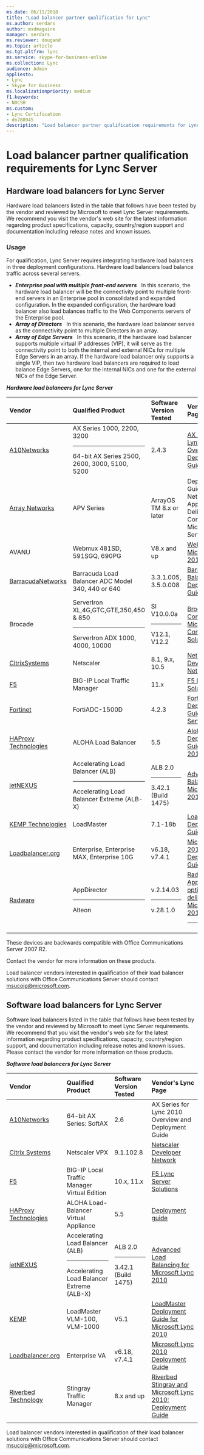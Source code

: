 ```yaml
---
ms.date: 06/11/2018
title: "Load balancer partner qualification for Lync"
ms.author: serdars
author: msdmaguire
manager: serdars
ms.reviewer: dougand
ms.topic: article
ms.tgt.pltfrm: lync
ms.service: skype-for-business-online
ms.collection: Lync
audience: Admin
appliesto:
- Lync
- Skype for Business 
ms.localizationpriority: medium
f1.keywords:
- NOCSH
ms.custom:
- Lync Certification
- dn788945
description: "Load balancer partner qualification requirements for Lync."
---
```


# Load balancer partner qualification requirements for Lync Server

## Hardware load balancers for Lync Server
Hardware load balancers listed in the table that follows have been tested by the vendor and reviewed by Microsoft to meet Lync Server requirements. We recommend you visit the vendor's web site for the latest information regarding product specifications, capacity, country/region support and documentation including release notes and known issues. 

### Usage

For qualification, Lync Server requires integrating hardware load balancers in three deployment configurations. Hardware load balancers load balance traffic across several servers.

- ***Enterprise pool with multiple front-end servers***&nbsp;&nbsp; In this scenario, the hardware load balancer will be the connectivity point to multiple front-end servers in an Enterprise pool in consolidated and expanded configuration. In the expanded configuration, the hardware load balancer also load balances traffic to the Web Components servers of the Enterprise pool.
- ***Array of Directors***&nbsp;&nbsp; In this scenario, the hardware load balancer serves as the connectivity point to multiple Directors in an array.
- ***Array of Edge Servers***&nbsp;&nbsp; In this scenario, if the hardware load balancer supports multiple virtual IP addresses (VIP), it will serve as the connectivity point to both the internal and external NICs for multiple Edge Servers in an array. If the hardware load balancer only supports a single VIP, then two hardware load balancers are required to load balance Edge Servers, one for the internal NICs and one for the external NICs of the Edge Server.

***Hardware load balancers for Lync Server***

|Vendor|Qualified Product|Software Version Tested|Vendor's Lync Page|
|:--- |:--- |:--- |:--- |
|[A10Networks](https://www.a10networks.com/)| AX Series 1000, 2200, 3200 <br/><hr> 64-bit AX Series 2500, 2600, 3000, 5100, 5200| 2.4.3 |  [AX Series for Lync 2010 Overview and Deployment Guide](https://www.a10networks.com/solutions/)|
|[Array Networks](https://arraynetworks.com) | APV Series | ArrayOS TM 8.x or later |Deployment Guide for Array Networks APV Application Delivery Controllers and Microsoft Lync Server 2010|
|AVANU |Webmux 481SD, 591SGQ, 690PG| V8.x and up|[WebMux and Microsoft Lync 2010](https://avanu.com/skype-for-business-load-balancing/)|
|[BarracudaNetworks](https://www.barracuda.com/products)|Barracuda Load Balancer ADC Model 340, 440 or 640|3.3.1.005, 3.5.0.008| [Barracuda Load Balancer Deployment Guide](https://techlib.barracuda.com/ADC/MSLyncDeployOverview)|
|Brocade |ServerIron XL,4G,GTC,GTE,350,450 &amp; 850<br/><hr> ServerIron ADX 1000, 4000, 10000|SI V10.0.0a<br/><hr>V12.1, V12.2|[Brocade Communications' Microsoft Unified Communications Solutions](https://www.brocade.com/partnerships/technology-alliance-partners/partner-details/microsoft/microsoft-office-communications-server/index.page)|
|[CitrixSystems](https://www.citrix.com/global-partners/microsoft/) |Netscaler|8.1, 9.x, 10.5|[Netscaler Developer Network](https://www.citrix.com/community.html)|
|[F5](https://www.f5.com/partners/technology-alliances/microsoft) |BIG-IP Local Traffic Manager|11.x|[F5 Lync Server Solutions](https://f5.com/partners/product-technology-alliances/microsoft)|
|[Fortinet](http://www.fortinet.com/) |FortiADC-1500D|4.2.3|[Fortinet ADC Deployment Guide for Lync Server 2013](http://docs.fortinet.com/d/fortiadc-load-balancing-lync)|
|[HAProxy Technologies](http://www.haproxy.com/solutions/load-balancing-for-microsoft-products/) |ALOHA Load Balancer|5.5|[Aloha Deployment Guide for Lync 2010](http://www.haproxy.com/static/media/uploads/eng/resources/aloha_load_balancer_appnotes_0061_lync_2010_deployment_guide_en.pdf)|
|[jetNEXUS](http://www.jetnexus.com/support/applications/microsoft-lync/) |Accelerating Load Balancer (ALB)<br/><hr>Accelerating Load Balancer Extreme (ALB-X) |ALB 2.0 <br/><hr>3.42.1 (Build 1475) |[Advanced Load Balancing for Microsoft Lync 2010](http://www.jetnexus.com/support/applications/microsoft-lync/)|
|[KEMP Technologies](http://www.kemptechnologies.com/) |LoadMaster|7.1-18b|[LoadMaster Deployment Guide](https://kemptechnologies.com/microsoft-load-balancing/load-balancing-microsoft-lync/)|
|[Loadbalancer.org](http://loadbalancer.org/) |Enterprise, Enterprise MAX, Enterprise 10G|v6.18, v7.4.1|[Microsoft Lync 2010 Deployment Guide](https://www.microsoft.com/download/details.aspx?id=5317)|
|[Radware](http://www.radware.com/) |  AppDirector  <br/><hr>  Alteon   |v.2.14.03<br/><hr> v.28.1.0   |[Radware AppDirector optimizing the delivery of Microsoft Lync 2010](http://www.radware.com/Partners/TechnologyPartners/Microsoft/)<br/><hr> |
| |         |         ||

These devices are backwards compatible with Office Communications Server 2007 R2. 

Contact the vendor for more information on these products.

Load balancer vendors interested in qualification of their load balancer solutions with Office Communications Server should contact <a href="mailto:msucoip@microsoft.com">msucoip@microsoft.com</a>.

## Software load balancers for Lync Server

Software load balancers listed in the table that follows  have been tested by the vendor and reviewed by Microsoft to meet Lync Server requirements. We recommend that you visit the vendor's web site for the latest information regarding product specifications, capacity, country/region support, and documentation including release notes and known issues. Please contact the vendor for more information on these products.

***Software load balancers for Lync Server***

|Vendor|Qualified Product |Software Version Tested|Vendor's Lync Page|
|:--- |:--- |:--- |:--- |
|[A10Networks](https://www.a10networks.com) |64-bit AX Series: SoftAX|2.6|AX Series for Lync 2010 Overview and Deployment Guide|
|[Citrix Systems](https://www.citrix.com/)     |Netscaler VPX|9.1.102.8|[Netscaler Developer Network](https://www.citrix.com/community.html)|
|[F5](https://f5.com/) |BIG-IP Local Traffic Manager Virtual Edition|10.x, 11.x|[F5 Lync Server Solutions](https://f5.com/partners/product-technology-alliances/microsoft)|
|[HAProxy Technologies](http://www.haproxy.com/solutions/load-balancing-for-microsoft-products/)|ALOHA Load-Balancer Virtual Appliance|5.5|[Deployment guide](http://www.haproxy.com/static/media/uploads/eng/resources/aloha_load_balancer_appnotes_0061_lync_2010_deployment_guide_en.pdf)|
|[jetNEXUS](http://www.jetnexus.com/support/applications/microsoft-lync/) |  Accelerating Load Balancer (ALB)  <br/><hr>  Accelerating Load Balancer Extreme (ALB-X)    |  ALB 2.0   <br/><hr>3.42.1 (Build 1475)|[Advanced Load Balancing for Microsoft Lync 2010](http://www.jetnexus.com/support/applications/microsoft-lync/)|
|[KEMP](http://www.kemptechnologies.com/) |LoadMaster VLM-100, VLM-1000|V5.1|[LoadMaster Deployment Guide for Microsoft Lync 2010](https://kemptechnologies.com/files/downloads/documentation/Lync/KEMP_Lync_2010_Deployment_Guide.pdf)|
|[Loadbalancer.org](http://loadbalancer.org/)|Enterprise VA|v6.18, v7.4.1|[Microsoft Lync 2010 Deployment Guide](https://pdfs.loadbalancer.org/Microsoft_Lync_Deployment_Guide.pdf)|
|[Riverbed Technology](http://www.riverbed.com/) |Stingray Traffic Manager|8.x and up|[Riverbed Stingray and Microsoft Lync 2010: Deployment Guide](https://splash.riverbed.com/docs/DOC-1335)|
|     |         |         | |

Load balancer vendors interested in qualification of their load balancer solutions with Office Communications Server should contact <a href="mailto:msucoip@microsoft.com">msucoip@microsoft.com</a>.

